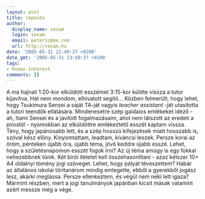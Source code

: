 ```yaml
---
layout: post
title: repooto
author:
  display_name: sesam
  login: sesam
  email: petersz@me.com
  url: http://sesam.hu
date: '2005-05-31 22:40:37 +0200'
date_gmt: '2005-05-31 13:40:37 +0200'
tags:
- Human Interest
comments: []
---
```


A ma hajnali 1:20-kor elküldött esszémet 3:15-kor küldte vissza a tutor kijavítva. Hát nem mondom, elhivatott segítő... Közben felmerült, hogy lehet, hogy Tsukimura Sensei a saját TA-ját vagyis _teacher assistant_ -jét utasította a tutori teendők ellátására. Mindenesetre szép gaidaios emlékeket idéző - ah, Itami Sensei és a javított fogalmazásaim, ahol nem látszott az eredeti a pirostól - nyomokban az elküldöttre emlékeztető esszét kaptam vissza. Tény, hogy japánosabb lett, és a szép hosszú kifejezések miatt hosszabb is, szóval kész előny. Kinyomtattam, leadtam, kíváncsi leszek. Persze korai az öröm, pénteken újabb óra, újabb téma, jövő keddre újabb esszé. Lehet, hogy a születésnapomon esszét fogok írni? Az új téma amúgy is egy fokkal nehezebbnek tűnik. Két bírói ítéletet kell összehasonlítani - azaz kétszer 10+ A4 oldalnyi tömény jogi szöveget. Lehet, hogy pályát téveszettem? Habár az általános iskolai töritanárom mindig emlegette, ebből a gyerekből jogász lesz, akárki meglássa. Persze ellenkeztem, és végül nem neki lett igaza? Mármint részben, mert a jogi tanulmányok japánban kicsit másak valamint azért messze még a vége.
